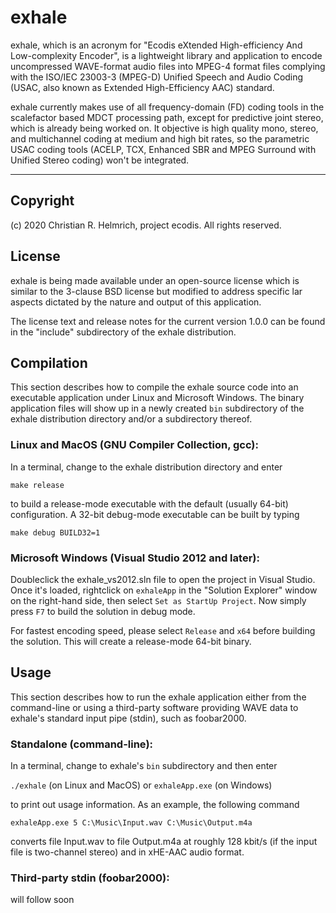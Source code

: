 exhale
======

exhale, which is an acronym for "Ecodis eXtended High-efficiency And
Low-complexity Encoder", is a lightweight library and application to
encode uncompressed WAVE-format audio files into MPEG-4 format files
complying with the ISO/IEC 23003-3 (MPEG-D) Unified Speech and Audio
Coding (USAC, also known as Extended High-Efficiency AAC) standard.

exhale currently makes use of all frequency-domain (FD) coding tools
in the scalefactor based MDCT processing path, except for predictive
joint stereo, which is already being worked on. It objective is high
quality mono, stereo, and multichannel coding at medium and high bit
rates, so the parametric USAC coding tools (ACELP, TCX, Enhanced SBR
and MPEG Surround with Unified Stereo coding) won't be integrated. 

____________________________________________________________________


Copyright
---------

(c) 2020 Christian R. Helmrich, project ecodis. All rights reserved.


License
-------

exhale is being made available under an open-source license which is
similar to the 3-clause BSD license but modified to address specific
lar aspects dictated by the nature and output of this application.

The license text and release notes for the current version 1.0.0 can
be found in the "include" subdirectory of the exhale distribution.


Compilation
-----------

This section describes how to compile the exhale source code into an
executable application under Linux and Microsoft Windows. The binary
application files will show up in a newly created `bin` subdirectory
of the exhale distribution directory and/or a subdirectory thereof.

### Linux and MacOS (GNU Compiler Collection, gcc):

In a terminal, change to the exhale distribution directory and enter

`
make release
`

to build a release-mode executable with the default (usually 64-bit)
configuration. A 32-bit debug-mode executable can be built by typing

`
make debug BUILD32=1
`

### Microsoft Windows (Visual Studio 2012 and later):

Doubleclick the exhale_vs2012.sln file to open the project in Visual
Studio. Once it's loaded, rightclick on `exhaleApp` in the "Solution
Explorer" window on the right-hand side, then select `Set as StartUp
Project`. Now simply press `F7` to build the solution in debug mode.

For fastest encoding speed, please select `Release` and `x64` before
building the solution. This will create a release-mode 64-bit binary.


Usage
-----

This section describes how to run the exhale application either from
the command-line or using a third-party software providing WAVE data
to exhale's standard input pipe (stdin), such as foobar2000.

### Standalone (command-line):

In a terminal, change to exhale's `bin` subdirectory and then enter

`./exhale` (on Linux and MacOS) or `exhaleApp.exe` (on Windows)

to print out usage information. As an example, the following command

`exhaleApp.exe 5 C:\Music\Input.wav C:\Music\Output.m4a`

converts file Input.wav to file Output.m4a at roughly 128 kbit/s (if
the input file is two-channel stereo) and in xHE-AAC audio format.

### Third-party stdin (foobar2000):

will follow soon
